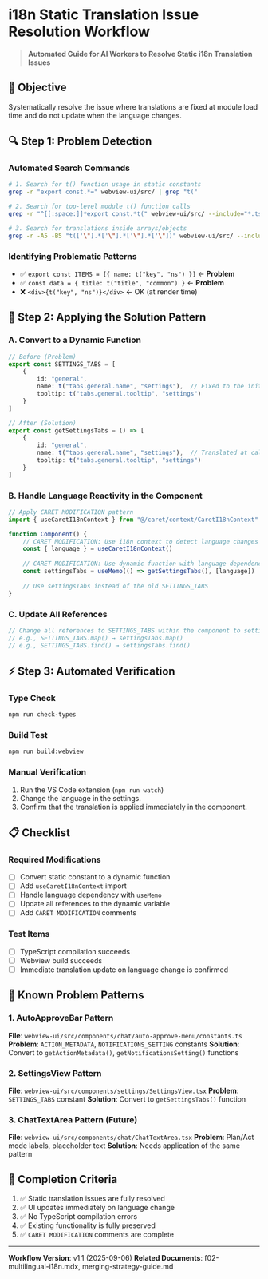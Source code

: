 # i18n Static Translation Issue Resolution Workflow

> **Automated Guide for AI Workers to Resolve Static i18n Translation Issues**

## 🎯 **Objective**
Systematically resolve the issue where translations are fixed at module load time and do not update when the language changes.

## 🔍 **Step 1: Problem Detection**

### Automated Search Commands
```bash
# 1. Search for t() function usage in static constants
grep -r "export const.*=" webview-ui/src/ | grep "t("

# 2. Search for top-level module t() function calls
grep -r "^[[:space:]]*export const.*t(" webview-ui/src/ --include="*.ts" --include="*.tsx"

# 3. Search for translations inside arrays/objects
grep -r -A5 -B5 "t(['\"].*['\"].*['\"].*['\"])" webview-ui/src/ --include="*.ts" --include="*.tsx"
```

### Identifying Problematic Patterns
- ✅ `export const ITEMS = [{ name: t("key", "ns") }]` ← **Problem**
- ✅ `const data = { title: t("title", "common") }` ← **Problem**  
- ❌ `<div>{t("key", "ns")}</div>` ← OK (at render time)

## 🔧 **Step 2: Applying the Solution Pattern**

### A. Convert to a Dynamic Function
```typescript
// Before (Problem)
export const SETTINGS_TABS = [
    {
        id: "general",
        name: t("tabs.general.name", "settings"),  // Fixed to the initial language
        tooltip: t("tabs.general.tooltip", "settings")
    }
]

// After (Solution)
export const getSettingsTabs = () => [
    {
        id: "general", 
        name: t("tabs.general.name", "settings"),  // Translated at call time
        tooltip: t("tabs.general.tooltip", "settings")
    }
]
```

### B. Handle Language Reactivity in the Component
```typescript
// Apply CARET MODIFICATION pattern
import { useCaretI18nContext } from "@/caret/context/CaretI18nContext"

function Component() {
    // CARET MODIFICATION: Use i18n context to detect language changes
    const { language } = useCaretI18nContext()
    
    // CARET MODIFICATION: Use dynamic function with language dependency for i18n updates
    const settingsTabs = useMemo(() => getSettingsTabs(), [language])
    
    // Use settingsTabs instead of the old SETTINGS_TABS
}
```

### C. Update All References
```typescript
// Change all references to SETTINGS_TABS within the component to settingsTabs
// e.g., SETTINGS_TABS.map() → settingsTabs.map()
// e.g., SETTINGS_TABS.find() → settingsTabs.find()
```

## ⚡ **Step 3: Automated Verification**

### Type Check
```bash
npm run check-types
```

### Build Test
```bash
npm run build:webview
```

### Manual Verification
1. Run the VS Code extension (`npm run watch`)
2. Change the language in the settings.
3. Confirm that the translation is applied immediately in the component.

## 📋 **Checklist**

### Required Modifications
- [ ] Convert static constant to a dynamic function
- [ ] Add `useCaretI18nContext` import
- [ ] Handle language dependency with `useMemo`
- [ ] Update all references to the dynamic variable
- [ ] Add `CARET MODIFICATION` comments

### Test Items
- [ ] TypeScript compilation succeeds
- [ ] Webview build succeeds
- [ ] Immediate translation update on language change is confirmed

## 🎯 **Known Problem Patterns**

### 1. AutoApproveBar Pattern
**File**: `webview-ui/src/components/chat/auto-approve-menu/constants.ts`
**Problem**: `ACTION_METADATA`, `NOTIFICATIONS_SETTING` constants
**Solution**: Convert to `getActionMetadata()`, `getNotificationsSetting()` functions

### 2. SettingsView Pattern  
**File**: `webview-ui/src/components/settings/SettingsView.tsx`
**Problem**: `SETTINGS_TABS` constant
**Solution**: Convert to `getSettingsTabs()` function

### 3. ChatTextArea Pattern (Future)
**File**: `webview-ui/src/components/chat/ChatTextArea.tsx`
**Problem**: Plan/Act mode labels, placeholder text
**Solution**: Needs application of the same pattern

## 🚀 **Completion Criteria**
1. ✅ Static translation issues are fully resolved
2. ✅ UI updates immediately on language change  
3. ✅ No TypeScript compilation errors
4. ✅ Existing functionality is fully preserved
5. ✅ `CARET MODIFICATION` comments are complete

---
**Workflow Version**: v1.1 (2025-09-06)
**Related Documents**: f02-multilingual-i18n.mdx, merging-strategy-guide.md
